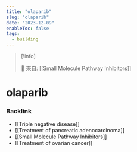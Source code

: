 ```yaml
---
title: "olaparib"
slug: "olaparib"
date: "2023-12-09"
enableToc: false
tags:
  - building
---
```


> [!info]
>
> 🌱 來自: [[Small Molecule Pathway Inhibitors]]

# olaparib


### Backlink

- [[Triple negative disease]]
- [[Treatment of pancreatic adenocarcinoma]]
- [[Small Molecule Pathway Inhibitors]]
- [[Treatment of ovarian cancer]]
